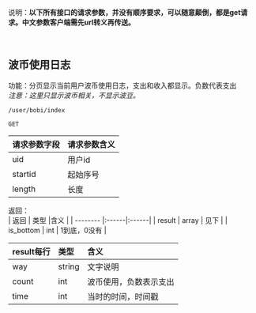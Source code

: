 说明：**以下所有接口的请求参数，并没有顺序要求，可以随意颠倒，都是get请求。中文参数客户端需先url转义再传送。**


<br> 

## 波币使用日志

功能：分页显示当前用户波币使用日志，支出和收入都显示。负数代表支出  
*注意：这里只显示波币相关，不显示波豆。*
~~~
/user/bobi/index
~~~
~~~
GET
~~~

| 请求参数字段        | 请求参数含义  |
| -------- |:------|
|uid         |  用户id|
|startid     | 起始序号|
|length      | 长度|



返回：   
| 返回        | 类型 |含义  |
| -------- |:------|:------|
| result | array | 见下 |
| is_bottom | int | 1到底，0没有 |

| result每行        | 类型 |含义  |
| -------- |:------|:------|
| way      | string  | 文字说明|
|  count    | int    | 波币使用，负数表示支出 |
| time  | int    | 当时的时间，时间戳 |







